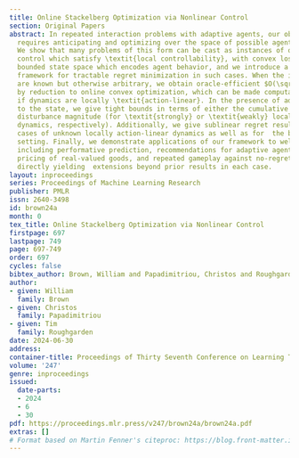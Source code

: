 ```yaml
---
title: Online Stackelberg Optimization via Nonlinear Control
section: Original Papers
abstract: In repeated interaction problems with adaptive agents, our objective often
  requires anticipating and optimizing over the space of possible agent responses.
  We show that many problems of this form can be cast as instances of online (nonlinear)
  control which satisfy \textit{local controllability}, with convex losses over a
  bounded state space which encodes agent behavior, and we introduce a unified algorithmic
  framework for tractable regret minimization in such cases. When the instance dynamics
  are known but otherwise arbitrary, we obtain oracle-efficient $O(\sqrt{T})$ regret
  by reduction to online convex optimization, which can be made computationally efficient
  if dynamics are locally \textit{action-linear}. In the presence of adversarial disturbances
  to the state, we give tight bounds in terms of either the cumulative or per-round
  disturbance magnitude (for \textit{strongly} or \textit{weakly} locally controllable
  dynamics, respectively). Additionally, we give sublinear regret results for the
  cases of unknown locally action-linear dynamics as well as for  the bandit feedback
  setting. Finally, we demonstrate applications of our framework to well-studied problems
  including performative prediction, recommendations for adaptive agents, adaptive
  pricing of real-valued goods, and repeated gameplay against no-regret learners,
  directly yielding  extensions beyond prior results in each case.
layout: inproceedings
series: Proceedings of Machine Learning Research
publisher: PMLR
issn: 2640-3498
id: brown24a
month: 0
tex_title: Online Stackelberg Optimization via Nonlinear Control
firstpage: 697
lastpage: 749
page: 697-749
order: 697
cycles: false
bibtex_author: Brown, William and Papadimitriou, Christos and Roughgarden, Tim
author:
- given: William
  family: Brown
- given: Christos
  family: Papadimitriou
- given: Tim
  family: Roughgarden
date: 2024-06-30
address:
container-title: Proceedings of Thirty Seventh Conference on Learning Theory
volume: '247'
genre: inproceedings
issued:
  date-parts:
  - 2024
  - 6
  - 30
pdf: https://proceedings.mlr.press/v247/brown24a/brown24a.pdf
extras: []
# Format based on Martin Fenner's citeproc: https://blog.front-matter.io/posts/citeproc-yaml-for-bibliographies/
---
```

